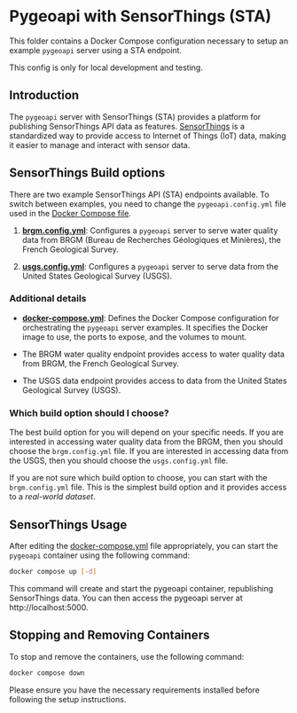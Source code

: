 # Pygeoapi with SensorThings (STA)

This folder contains a Docker Compose configuration necessary to setup an example
`pygeoapi` server using a STA endpoint. 

This config is only for local development and testing.

## Introduction

The `pygeoapi` server with SensorThings (STA) provides a platform for publishing SensorThings API data as features. [SensorThings](https://github.com/opengeospatial/sensorthings) is a standardized way to provide access to Internet of Things (IoT) data, making it easier to manage and interact with sensor data.

## SensorThings Build options

There are two example SensorThings API (STA) endpoints available. To switch between examples, you need to change the `pygeoapi.config.yml` file used in the [Docker Compose file](docker-compose.yml).

1. [**brgm.config.yml**](brgm.config.yml): Configures a `pygeoapi` server to serve water quality data from BRGM (Bureau de Recherches Géologiques et Minières), the French Geological Survey.

2. [**usgs.config.yml**](usgs.config.yml): Configures a `pygeoapi` server to serve data from the United States Geological Survey (USGS).


### Additional details
- [**docker-compose.yml**](docker-compose.yml): Defines the Docker Compose configuration for orchestrating the `pygeoapi` server examples. It specifies the Docker image to use, the ports to expose, and the volumes to mount.

- The BRGM water quality endpoint provides access to water quality data from BRGM, the French Geological Survey.

- The USGS data endpoint provides access to data from the United States Geological Survey (USGS).

### Which build option should I choose?

The best build option for you will depend on your specific needs. If you are interested in accessing water quality data from the BRGM, then you should choose the `brgm.config.yml` file. If you are interested in accessing data from the USGS, then you should choose the `usgs.config.yml` file.

If you are not sure which build option to choose, you can start with the `brgm.config.yml` file. This is the simplest build option and it provides access to a _real-world dataset_.

## SensorThings Usage

After editing the [docker-compose.yml](docker-compose.yml) file appropriately, you can start the `pygeoapi` container using the following command:

```bash
docker compose up [-d]
```

This command will create and start the pygeoapi container, republishing SensorThings data. You can then access the pygeoapi server at http://localhost:5000.

## Stopping and Removing Containers

To stop and remove the containers, use the following command:

```bash
docker compose down
```

Please ensure you have the necessary requirements installed before following the setup instructions.
